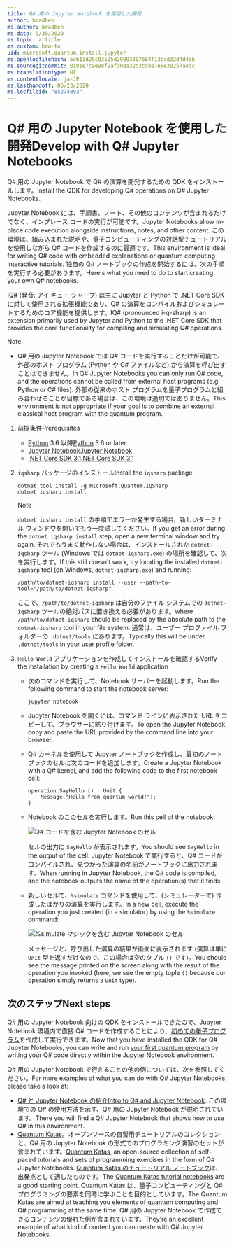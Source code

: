 ```yaml
---
title: Q# 用の Jupyter Notebook を使用した開発
author: bradben
ms.author: bradben
ms.date: 5/30/2020
ms.topic: article
ms.custom: how-to
uid: microsoft.quantum.install.jupyter
ms.openlocfilehash: 5c613d29c03525d29893307684f13ccd32d4d4eb
ms.sourcegitcommit: 0181e7c9e98f9af30ea32d3cd8e7e5e30257a4dc
ms.translationtype: HT
ms.contentlocale: ja-JP
ms.lasthandoff: 06/23/2020
ms.locfileid: "85274093"
---
```

# <a name="develop-with-q-jupyter-notebooks"></a><span data-ttu-id="c1eca-102">Q# 用の Jupyter Notebook を使用した開発</span><span class="sxs-lookup"><span data-stu-id="c1eca-102">Develop with Q# Jupyter Notebooks</span></span>

<span data-ttu-id="c1eca-103">Q# 用の Jupyter Notebook で Q# の演算を開発するための QDK をインストールします。</span><span class="sxs-lookup"><span data-stu-id="c1eca-103">Install the QDK for developing Q# operations on Q# Jupyter Notebooks.</span></span>

<span data-ttu-id="c1eca-104">Jupyter Notebook には、手順書、ノート、その他のコンテンツが含まれるだけでなく、インプレース コードの実行が可能です。</span><span class="sxs-lookup"><span data-stu-id="c1eca-104">Jupyter Notebooks allow in-place code execution alongside instructions, notes, and other content.</span></span> <span data-ttu-id="c1eca-105">この環境は、組み込まれた説明や、量子コンピューティングの対話型チュートリアルを使用しながら Q# コードを作成するのに最適です。</span><span class="sxs-lookup"><span data-stu-id="c1eca-105">This environment is ideal for writing Q# code with embedded explanations or quantum computing interactive tutorials.</span></span> <span data-ttu-id="c1eca-106">独自の Q# ノートブックの作成を開始するには、次の手順を実行する必要があります。</span><span class="sxs-lookup"><span data-stu-id="c1eca-106">Here's what you need to do to start creating your own Q# notebooks.</span></span>

<span data-ttu-id="c1eca-107">IQ# (発音: アイ キュー シャープ) は主に Jupyter と Python で .NET Core SDK に対して使用される拡張機能であり、Q# の演算をコンパイルおよびシミュレートするためのコア機能を提供します。</span><span class="sxs-lookup"><span data-stu-id="c1eca-107">IQ# (pronounced i-q-sharp) is an extension primarily used by Jupyter and Python to the .NET Core SDK that provides the core functionality for compiling and simulating Q# operations.</span></span>

> [!NOTE]
> * <span data-ttu-id="c1eca-108">Q# 用の Jupyter Notebook では Q# コードを実行することだけが可能で、外部のホスト プログラム (Python や C# ファイルなど) から演算を呼び出すことはできません。</span><span class="sxs-lookup"><span data-stu-id="c1eca-108">In Q# Jupyter Notebooks you can only run Q# code, and the operations cannot be called from external host programs (e.g. Python or C# files).</span></span> <span data-ttu-id="c1eca-109">外部の従来のホスト プログラムを量子プログラムと組み合わせることが目標である場合は、この環境は適切ではありません。</span><span class="sxs-lookup"><span data-stu-id="c1eca-109">This environment is not appropriate if your goal is to combine an external classical host program with the quantum program.</span></span>

1. <span data-ttu-id="c1eca-110">前提条件</span><span class="sxs-lookup"><span data-stu-id="c1eca-110">Prerequisites</span></span>

    - <span data-ttu-id="c1eca-111">[Python](https://www.python.org/downloads/) 3.6 以降</span><span class="sxs-lookup"><span data-stu-id="c1eca-111">[Python](https://www.python.org/downloads/) 3.6 or later</span></span>
    - [<span data-ttu-id="c1eca-112">Jupyter Notebook</span><span class="sxs-lookup"><span data-stu-id="c1eca-112">Jupyter Notebook</span></span>](https://jupyter.readthedocs.io/en/latest/install.html)
    - [<span data-ttu-id="c1eca-113">.NET Core SDK 3.1</span><span class="sxs-lookup"><span data-stu-id="c1eca-113">.NET Core SDK 3.1</span></span>](https://dotnet.microsoft.com/download/dotnet-core/3.1)

1. <span data-ttu-id="c1eca-114">`iqsharp` パッケージのインストール</span><span class="sxs-lookup"><span data-stu-id="c1eca-114">Install the `iqsharp` package</span></span>

    ```dotnetcli
    dotnet tool install -g Microsoft.Quantum.IQSharp
    dotnet iqsharp install
    ```

    > [!NOTE]
    > <span data-ttu-id="c1eca-115">`dotnet iqsharp install` の手順でエラーが発生する場合、新しいターミナル ウィンドウを開いてもう一度試してください。</span><span class="sxs-lookup"><span data-stu-id="c1eca-115">If you get an error during the `dotnet iqsharp install` step, open a new terminal window and try again.</span></span>
    > <span data-ttu-id="c1eca-116">それでもうまく動作しない場合は、インストールされた `dotnet-iqsharp` ツール (Windows では `dotnet-iqsharp.exe`) の場所を確認して、次を実行します。</span><span class="sxs-lookup"><span data-stu-id="c1eca-116">If this still doesn't work, try locating the installed `dotnet-iqsharp` tool (on Windows, `dotnet-iqsharp.exe`) and running:</span></span>
    > ```
    > /path/to/dotnet-iqsharp install --user --path-to-tool="/path/to/dotnet-iqsharp"
    > ```
    > <span data-ttu-id="c1eca-117">ここで、`/path/to/dotnet-iqsharp` は自分のファイル システムでの `dotnet-iqsharp` ツールの絶対パスに置き換える必要があります。</span><span class="sxs-lookup"><span data-stu-id="c1eca-117">where `/path/to/dotnet-iqsharp` should be replaced by the absolute path to the `dotnet-iqsharp` tool in your file system.</span></span>
    > <span data-ttu-id="c1eca-118">通常は、ユーザー プロファイル フォルダーの `.dotnet/tools` にあります。</span><span class="sxs-lookup"><span data-stu-id="c1eca-118">Typically this will be under `.dotnet/tools` in your user profile folder.</span></span>

1. <span data-ttu-id="c1eca-119">`Hello World` アプリケーションを作成してインストールを確認する</span><span class="sxs-lookup"><span data-stu-id="c1eca-119">Verify the installation by creating a `Hello World` application</span></span>

    - <span data-ttu-id="c1eca-120">次のコマンドを実行して、Notebook サーバーを起動します。</span><span class="sxs-lookup"><span data-stu-id="c1eca-120">Run the following command to start the notebook server:</span></span>

        ```
        jupyter notebook
        ```

    - <span data-ttu-id="c1eca-121">Jupyter Notebook を開くには、コマンド ラインに表示された URL をコピーして、ブラウザーに貼り付けます。</span><span class="sxs-lookup"><span data-stu-id="c1eca-121">To open the Jupyter Notebook, copy and paste the URL provided by the command line into your browser.</span></span>

    - <span data-ttu-id="c1eca-122">Q# カーネルを使用して Jupyter ノートブックを作成し、最初のノートブックのセルに次のコードを追加します。</span><span class="sxs-lookup"><span data-stu-id="c1eca-122">Create a Jupyter Notebook with a Q# kernel, and add the following code to the first notebook cell:</span></span>

        ```qsharp
        operation SayHello () : Unit {
            Message("Hello from quantum world!");
        }
        ```

    - <span data-ttu-id="c1eca-123">Notebook のこのセルを実行します。</span><span class="sxs-lookup"><span data-stu-id="c1eca-123">Run this cell of the notebook:</span></span>

        ![Q# コードを含む Jupyter Notebook のセル](~/media/install-guide-jupyter.png)

        <span data-ttu-id="c1eca-125">セルの出力に `SayHello` が表示されます。</span><span class="sxs-lookup"><span data-stu-id="c1eca-125">You should see `SayHello` in the output of the cell.</span></span> <span data-ttu-id="c1eca-126">Jupyter Notebook で実行すると、Q# コードがコンパイルされ、見つかった演算の名前がノートブックに出力されます。</span><span class="sxs-lookup"><span data-stu-id="c1eca-126">When running in Jupyter Notebook, the Q# code is compiled, and the notebook outputs the name of the operation(s) that it finds.</span></span>


    - <span data-ttu-id="c1eca-127">新しいセルで、`%simulate` コマンドを使用して、(シミュレーターで) 作成したばかりの演算を実行します。</span><span class="sxs-lookup"><span data-stu-id="c1eca-127">In a new cell, execute the operation you just created (in a simulator) by using the `%simulate` command:</span></span>

        ![%simulate マジックを含む Jupyter Notebook のセル](~/media/install-guide-jupyter-simulate.png)

        <span data-ttu-id="c1eca-129">メッセージと、呼び出した演算の結果が画面に表示されます (演算は単に `Unit` 型を返すだけなので、この場合は空のタプル `()` です)。</span><span class="sxs-lookup"><span data-stu-id="c1eca-129">You should see the message printed on the screen along with the result of the operation you invoked (here, we see the empty tuple `()` because our operation simply returns a `Unit` type).</span></span>

## <a name="next-steps"></a><span data-ttu-id="c1eca-130">次のステップ</span><span class="sxs-lookup"><span data-stu-id="c1eca-130">Next steps</span></span>

<span data-ttu-id="c1eca-131">Q# 用の Jupyter Notebook 向けの QDK をインストールできたので、Jupyter Notebook 環境内で直接 Q# コードを作成することにより、[初めての量子プログラム](xref:microsoft.quantum.quickstarts.qrng)を作成して実行できます。</span><span class="sxs-lookup"><span data-stu-id="c1eca-131">Now that you have installed the QDK for Q# Jupyter Notebooks, you can write and run [your first quantum program](xref:microsoft.quantum.quickstarts.qrng) by writing your Q# code directly within the Jupyter Notebook environment.</span></span>

<span data-ttu-id="c1eca-132">Q# 用の Jupyter Notebook で行えることの他の例については、次を参照してください。</span><span class="sxs-lookup"><span data-stu-id="c1eca-132">For more examples of what you can do with Q# Jupyter Notebooks, please take a look at:</span></span>
- <span data-ttu-id="c1eca-133">[Q# と Jupyter Notebook の紹介](https://docs.microsoft.com/samples/microsoft/quantum/intro-to-qsharp-jupyter/)</span><span class="sxs-lookup"><span data-stu-id="c1eca-133">[Intro to Q# and Jupyter Notebook](https://docs.microsoft.com/samples/microsoft/quantum/intro-to-qsharp-jupyter/).</span></span> <span data-ttu-id="c1eca-134">この環境での Q# の使用方法を示す、Q# 用の Jupyter Notebook が説明されています。</span><span class="sxs-lookup"><span data-stu-id="c1eca-134">There you will find a Q# Jupyter Notebook that shows how to use Q# in this environment.</span></span>
- <span data-ttu-id="c1eca-135">[Quantum Katas](xref:microsoft.quantum.overview.katas)。オープンソースの自習用チュートリアルのコレクションと、Q# 用の Jupyter Notebook の形式でのプログラミング演習のセットが含まれています。</span><span class="sxs-lookup"><span data-stu-id="c1eca-135">[Quantum Katas](xref:microsoft.quantum.overview.katas), an open-source collection of self-paced tutorials and sets of programming exercises in the form of Q# Jupyter Notebooks.</span></span> <span data-ttu-id="c1eca-136">[Quantum Katas のチュートリアル ノートブック](https://github.com/microsoft/QuantumKatas#tutorial-topics)は、出発点として適したものです。</span><span class="sxs-lookup"><span data-stu-id="c1eca-136">The [Quantum Katas tutorial notebooks](https://github.com/microsoft/QuantumKatas#tutorial-topics) are a good starting point.</span></span> <span data-ttu-id="c1eca-137">Quantum Katas は、量子コンピューティングと Q# プログラミングの要素を同時に学ぶことを目的としています。</span><span class="sxs-lookup"><span data-stu-id="c1eca-137">The Quantum Katas are aimed at teaching you elements of quantum computing and Q# programming at the same time.</span></span> <span data-ttu-id="c1eca-138">Q# 用の Jupyter Notebook で作成できるコンテンツの優れた例が含まれています。</span><span class="sxs-lookup"><span data-stu-id="c1eca-138">They're an excellent example of what kind of content you can create with Q# Jupyter Notebooks.</span></span>
